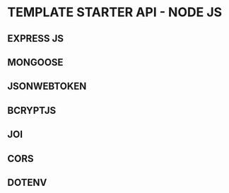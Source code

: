 # TEMPLATE STARTER API - NODE JS

## EXPRESS JS

## MONGOOSE

## JSONWEBTOKEN

## BCRYPTJS

## JOI

## CORS

## DOTENV
